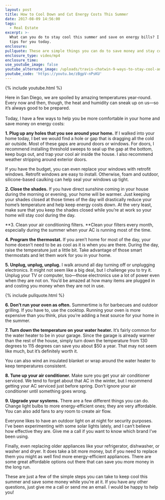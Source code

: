 ```yaml
---
layout: post
title: How to Cool Down and Cut Energy Costs This Summer
date: 2017-08-09 14:56:00
tags:
  - Real Estate
excerpt: >-
  What can you do to stay cool this summer and save on energy bills? I have nine
  tips for you today.
enclosure:
pullquote: These are simple things you can do to save money and stay cool.
enclosure_type: video/mp4
enclosure_time:
use_youtube_image: false
youtube_alternate_image: /uploads/travis-chatwin-9-ways-to-stay-cool-and-cut-costs-youtube.jpg
youtube_code: 'https://youtu.be/zBgpV-nPsKU'
---
```


{% include youtube.html %}

Here in San Diego, we are spoiled by amazing temperatures year-round. Every now and then, though, the heat and humidity can sneak up on us—so it’s always good to be prepared.<br><br>Today, I have a few ways to help you be more comfortable in your home and save money on energy costs:

**1. Plug up any holes that you see around your home.** If I walked into your home today, I bet we would find a hole or gap that is dragging all the cold air outside. Most of these gaps are around doors or windows. For doors, I recommend installing threshold sweeps to seal up the gap at the bottom, keep bugs out, and trap your cool air inside the house. I also recommend weather stripping around exterior doors.

If you have the budget, you can even replace your windows with retrofit windows. Retrofit windows are easy to install. Otherwise, foam and outdoor, silicone-based caulking can help seal your windows up tight.

**2. Close the shades.** If you have direct sunshine coming in your house during the morning or evening, your home will be warmer. Just keeping your shades closed at those times of the day will drastically reduce your home’s temperature and help keep energy costs down. At the very least, make sure that you keep the shades closed while you’re at work so your home will stay cool during the day.

**3. Clean your air conditioning filters.&nbsp;**Clean your filters every month, especially during the summer when your AC is running most of the time.

**4. Program the thermostat.** If you aren’t home for most of the day, your home doesn’t need to be as cool as it is when you are there. During the day, raise the temperature just a little bit. Take advantage of those smart thermostats and let them work for you in your home.

**5. Unplug, unplug, unplug.** I walk around all day turning off or unplugging electronics. It might not seem like a big deal, but I challenge you to try it. Unplug your TV or computer, too—those electronics use a lot of power even when they are not on. You’d be amazed at how many items are plugged in and costing you money when they are not in use.

{% include pullquote.html %}

**6. Don’t run your oven as often.** Summertime is for barbecues and outdoor grilling. If you have to, use the cooktop. Running your oven is more expensive than you think, plus you’re adding a heat source for your home in the summer.

**7. Turn down the temperature on your water heater.** It’s fairly common for the water heater to be in your garage. Since the garage is already warmer than the rest of the house, simply turn down the temperature from 130 degrees to 115 degrees can save you about $50 a year. That may not seem like much, but it’s definitely worth it.

You can also wind an insulated blanket or wrap around the water heater to keep temperatures consistent.

**8. Tune up your air conditioner.** Make sure you get your air conditioner serviced. We tend to forget about that AC in the winter, but I recommend getting your AC serviced just before spring. Don’t ignore your air conditioner until something goes wrong.

**9. Upgrade your systems.** There are a few different things you can do. Change light bulbs to more energy-efficient ones; they are very affordable. You can also add fans to any room to create air flow.

Everyone likes to have an outdoor light on at night for security purposes. I’ve been experimenting with some solar lights lately, and I can’t believe how effective they are. Give me a call if you want to know which brand I’ve been using.

Finally, even replacing older appliances like your refrigerator, dishwasher, or washer and dryer. It does take a bit more money, but if you need to replace them you might as well find more energy-efficient appliances. There are some great affordable options out there that can save you more money in the long run.

These are just a few of the simple steps you can take to keep cool this summer and save some money while you’re at it. If you have any other questions, just give me a call or send me an email. I would be happy to help you!